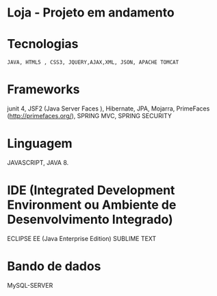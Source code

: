 # Loja - Projeto em andamento 

# Tecnologias 
    JAVA, HTML5 , CSS3, JQUERY,AJAX,XML, JSON, APACHE TOMCAT
# Frameworks 
  junit 4,
  JSF2 (Java Server Faces ),
  Hibernate, 
  JPA, 
  Mojarra,
  PrimeFaces (http://primefaces.org/),
  SPRING MVC, SPRING SECURITY
# Linguagem 
  JAVASCRIPT, JAVA 8. 
# IDE (Integrated Development Environment ou Ambiente de Desenvolvimento Integrado)
  ECLIPSE EE (Java Enterprise Edition)
  SUBLIME TEXT
# Bando de dados
  MySQL-SERVER
